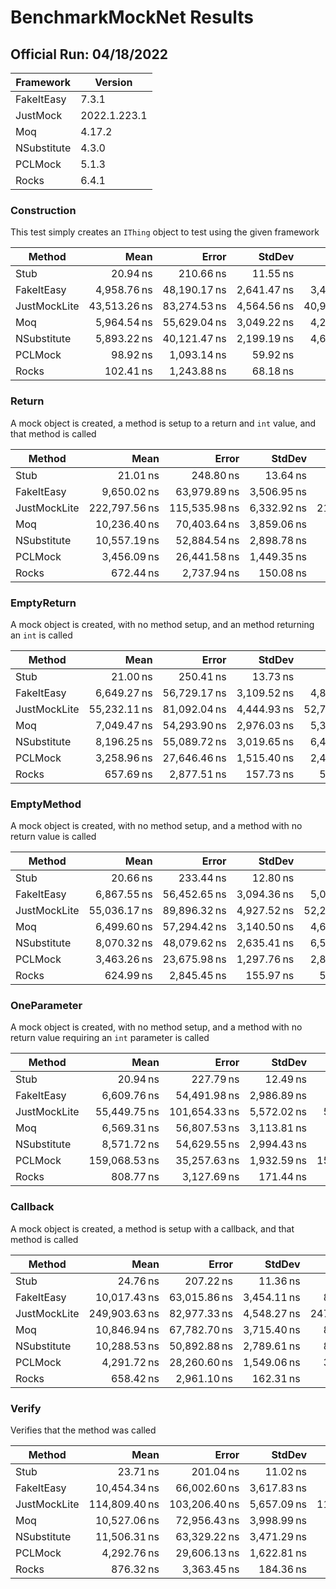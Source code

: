 # BenchmarkMockNet Results

## Official Run: 04/18/2022

| Framework | Version |
|-----------|---------|
| FakeItEasy | 7.3.1 |
| JustMock | 2022.1.223.1 |
| Moq | 4.17.2 |
| NSubstitute | 4.3.0 |
| PCLMock | 5.1.3 |
| Rocks | 6.4.1 |

### Construction

This test simply creates an `IThing` object to test using the given framework

|       Method |         Mean |        Error |      StdDev |       Median |    Ratio | RatioSD |  Gen 0 | Allocated |
|------------- |-------------:|-------------:|------------:|-------------:|---------:|--------:|-------:|----------:|
|         Stub |     20.94 ns |    210.66 ns |    11.55 ns |     14.89 ns |     1.00 |    0.00 |      - |      24 B |
|   FakeItEasy |  4,958.76 ns | 48,190.17 ns | 2,641.47 ns |  3,473.28 ns |   238.49 |    8.51 | 0.1600 |   3,130 B |
| JustMockLite | 43,513.26 ns | 83,274.53 ns | 4,564.56 ns | 40,940.21 ns | 2,386.78 |  841.79 | 0.9000 |  16,833 B |
|          Moq |  5,964.54 ns | 55,629.04 ns | 3,049.22 ns |  4,231.04 ns |   288.91 |   14.88 | 0.1200 |   2,432 B |
|  NSubstitute |  5,893.22 ns | 40,121.47 ns | 2,199.19 ns |  4,658.54 ns |   298.27 |   46.51 | 0.2800 |   5,345 B |
|      PCLMock |     98.92 ns |  1,093.14 ns |    59.92 ns |     68.03 ns |     4.64 |    0.24 |      - |     144 B |
|        Rocks |    102.41 ns |  1,243.88 ns |    68.18 ns |     66.97 ns |     4.71 |    0.51 |      - |     136 B |

### Return

A mock object is created, a method is setup to a return and `int` value, and that method is called

|       Method |          Mean |         Error |      StdDev |        Median |     Ratio |  RatioSD |  Gen 0 |  Gen 1 |  Gen 2 | Allocated |
|------------- |--------------:|--------------:|------------:|--------------:|----------:|---------:|-------:|-------:|-------:|----------:|
|         Stub |      21.01 ns |     248.80 ns |    13.64 ns |      13.64 ns |      1.00 |     0.00 |      - |      - |      - |      24 B |
|   FakeItEasy |   9,650.02 ns |  63,979.89 ns | 3,506.95 ns |   7,628.45 ns |    511.67 |   122.27 | 0.2600 | 0.0200 |      - |   5,151 B |
| JustMockLite | 222,797.56 ns | 115,535.98 ns | 6,332.92 ns | 219,588.82 ns | 13,221.63 | 6,063.82 | 1.8200 | 0.9000 | 0.0200 |  34,247 B |
|          Moq |  10,236.40 ns |  70,403.64 ns | 3,859.06 ns |   8,026.60 ns |    540.10 |   123.38 | 0.2200 |      - |      - |   4,296 B |
|  NSubstitute |  10,557.19 ns |  52,884.54 ns | 2,898.78 ns |   8,955.09 ns |    577.60 |   175.29 | 0.4000 |      - |      - |   7,833 B |
|      PCLMock |   3,456.09 ns |  26,441.58 ns | 1,449.35 ns |   2,845.08 ns |    179.49 |    36.12 | 0.1000 |      - |      - |   1,896 B |
|        Rocks |     672.44 ns |   2,737.94 ns |   150.08 ns |     588.17 ns |     37.43 |    12.57 | 0.0200 |      - |      - |     656 B |

### EmptyReturn

A mock object is created, with no method setup, and an method returning an `int` is called

|       Method |         Mean |        Error |      StdDev |       Median |    Ratio |  RatioSD |  Gen 0 |  Gen 1 | Allocated |
|------------- |-------------:|-------------:|------------:|-------------:|---------:|---------:|-------:|-------:|----------:|
|         Stub |     21.00 ns |    250.41 ns |    13.73 ns |     13.42 ns |     1.00 |     0.00 |      - |      - |      24 B |
|   FakeItEasy |  6,649.27 ns | 56,729.17 ns | 3,109.52 ns |  4,864.92 ns |   340.23 |    54.69 | 0.2000 | 0.0200 |   4,076 B |
| JustMockLite | 55,232.11 ns | 81,092.04 ns | 4,444.93 ns | 52,716.21 ns | 3,232.58 | 1,384.36 | 1.1000 | 0.1200 |  20,653 B |
|          Moq |  7,049.47 ns | 54,293.90 ns | 2,976.03 ns |  5,344.89 ns |   366.84 |    72.18 | 0.1400 |      - |   2,808 B |
|  NSubstitute |  8,196.25 ns | 55,089.72 ns | 3,019.65 ns |  6,464.72 ns |   434.85 |   102.68 | 0.3200 |      - |   6,048 B |
|      PCLMock |  3,258.96 ns | 27,646.46 ns | 1,515.40 ns |  2,414.91 ns |   166.89 |    26.92 | 0.1000 |      - |   1,896 B |
|        Rocks |    657.69 ns |  2,877.51 ns |   157.73 ns |    569.56 ns |    36.50 |    11.90 | 0.0200 |      - |     656 B |

### EmptyMethod

A mock object is created, with no method setup, and a method with no return value is called

|       Method |         Mean |        Error |      StdDev |       Median |    Ratio |  RatioSD |  Gen 0 |  Gen 1 | Allocated |
|------------- |-------------:|-------------:|------------:|-------------:|---------:|---------:|-------:|-------:|----------:|
|         Stub |     20.66 ns |    233.44 ns |    12.80 ns |     13.75 ns |     1.00 |     0.00 |      - |      - |      24 B |
|   FakeItEasy |  6,867.55 ns | 56,452.65 ns | 3,094.36 ns |  5,081.96 ns |   353.74 |    52.88 | 0.2000 | 0.0200 |   4,025 B |
| JustMockLite | 55,036.17 ns | 89,896.32 ns | 4,927.52 ns | 52,211.25 ns | 3,195.79 | 1,290.72 | 1.0800 | 0.1000 |  20,540 B |
|          Moq |  6,499.60 ns | 57,294.42 ns | 3,140.50 ns |  4,691.50 ns |   330.94 |    41.12 | 0.1400 |      - |   2,784 B |
|  NSubstitute |  8,070.32 ns | 48,079.62 ns | 2,635.41 ns |  6,548.83 ns |   433.87 |   105.50 | 0.3200 |      - |   6,048 B |
|      PCLMock |  3,463.26 ns | 23,675.98 ns | 1,297.76 ns |  2,807.34 ns |   183.05 |    37.31 | 0.0800 |      - |   1,856 B |
|        Rocks |    624.99 ns |  2,845.45 ns |   155.97 ns |    545.85 ns |    34.46 |    10.19 | 0.0200 |      - |     648 B |

### OneParameter

A mock object is created, with no method setup, and a method with no return value requiring an `int` parameter is called

|       Method |          Mean |         Error |      StdDev |        Median |    Ratio |  RatioSD |  Gen 0 |  Gen 1 |  Gen 2 | Allocated |
|------------- |--------------:|--------------:|------------:|--------------:|---------:|---------:|-------:|-------:|-------:|----------:|
|         Stub |      20.94 ns |     227.79 ns |    12.49 ns |      14.65 ns |     1.00 |     0.00 |      - |      - |      - |      24 B |
|   FakeItEasy |   6,609.76 ns |  54,491.98 ns | 2,986.89 ns |   4,893.99 ns |   332.70 |    47.33 | 0.2200 | 0.0200 |      - |   4,164 B |
| JustMockLite |  55,449.75 ns | 101,654.33 ns | 5,572.02 ns |  52,245.17 ns | 3,126.54 | 1,216.19 | 1.1200 | 0.1200 |      - |  21,013 B |
|          Moq |   6,569.31 ns |  56,807.53 ns | 3,113.81 ns |   4,794.56 ns |   328.27 |    42.78 | 0.1400 |      - |      - |   2,816 B |
|  NSubstitute |   8,571.72 ns |  54,629.55 ns | 2,994.43 ns |   6,899.45 ns |   446.45 |    96.08 | 0.3200 |      - |      - |   6,080 B |
|      PCLMock | 159,068.53 ns |  35,257.63 ns | 1,932.59 ns | 158,092.91 ns | 9,211.55 | 4,095.11 | 0.5600 | 0.2800 | 0.0400 |  10,504 B |
|        Rocks |     808.77 ns |   3,127.69 ns |   171.44 ns |     714.53 ns |    44.04 |    13.80 | 0.0400 |      - |      - |     768 B |

### Callback

A mock object is created, a method is setup with a callback, and that method is called

|       Method |          Mean |        Error |      StdDev |        Median |     Ratio |  RatioSD |  Gen 0 |  Gen 1 |  Gen 2 | Allocated |
|------------- |--------------:|-------------:|------------:|--------------:|----------:|---------:|-------:|-------:|-------:|----------:|
|         Stub |      24.76 ns |    207.22 ns |    11.36 ns |      18.57 ns |      1.00 |     0.00 |      - |      - |      - |      24 B |
|   FakeItEasy |  10,017.43 ns | 63,015.86 ns | 3,454.11 ns |   8,087.03 ns |    417.35 |    42.98 | 0.2800 | 0.0200 |      - |   5,337 B |
| JustMockLite | 249,903.63 ns | 82,977.33 ns | 4,548.27 ns | 247,886.00 ns | 11,307.21 | 3,965.13 | 1.8200 | 0.9000 | 0.0200 |  34,071 B |
|          Moq |  10,846.94 ns | 67,782.70 ns | 3,715.40 ns |   8,717.51 ns |    452.11 |    46.20 | 0.2200 |      - |      - |   4,456 B |
|  NSubstitute |  10,288.53 ns | 50,892.88 ns | 2,789.61 ns |   8,698.38 ns |    436.93 |    70.26 | 0.3600 |      - |      - |   7,080 B |
|      PCLMock |   4,291.72 ns | 28,260.60 ns | 1,549.06 ns |   3,813.09 ns |    178.27 |    24.08 | 0.1000 |      - |      - |   2,056 B |
|        Rocks |     658.42 ns |  2,961.10 ns |   162.31 ns |     586.55 ns |     28.14 |     5.09 | 0.0200 |      - |      - |     736 B |

### Verify

Verifies that the method was called

|       Method |          Mean |         Error |      StdDev |        Median |    Ratio |  RatioSD |  Gen 0 |  Gen 1 | Allocated |
|------------- |--------------:|--------------:|------------:|--------------:|---------:|---------:|-------:|-------:|----------:|
|         Stub |      23.71 ns |     201.04 ns |    11.02 ns |      17.57 ns |     1.00 |     0.00 |      - |      - |      24 B |
|   FakeItEasy |  10,454.34 ns |  66,002.60 ns | 3,617.83 ns |   8,445.03 ns |   455.31 |    46.57 | 0.3000 | 0.0200 |   5,722 B |
| JustMockLite | 114,809.40 ns | 103,206.40 ns | 5,657.09 ns | 111,586.47 ns | 5,396.51 | 1,790.99 | 2.1600 | 0.4200 |  40,670 B |
|          Moq |  10,527.06 ns |  72,956.43 ns | 3,998.99 ns |   8,265.99 ns |   454.35 |    33.65 | 0.2200 |      - |   4,480 B |
|  NSubstitute |  11,506.31 ns |  63,329.22 ns | 3,471.29 ns |   9,594.67 ns |   507.06 |    70.40 | 0.4000 |      - |   7,649 B |
|      PCLMock |   4,292.76 ns |  29,606.13 ns | 1,622.81 ns |   3,618.81 ns |   185.48 |    18.94 | 0.1400 |      - |   2,712 B |
|        Rocks |     876.32 ns |   3,363.45 ns |   184.36 ns |     779.68 ns |    39.55 |     8.37 | 0.0400 |      - |     832 B |

